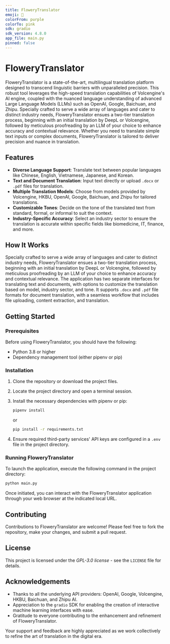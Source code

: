 ```yaml
---
title: FloweryTranslator
emoji: 🌸
colorFrom: purple
colorTo: pink
sdk: gradio
sdk_version: 4.8.0
app_file: main.py
pinned: false
---
```


# FloweryTranslator

FloweryTranslator is a state-of-the-art, multilingual translation platform designed to transcend linguistic barriers with unparalleled precision. This robust tool leverages the high-speed translation capabilities of Volcengine's AI engine, coupled with the nuanced language understanding of advanced Large Language Models (LLMs) such as OpenAI, Google, Baichuan, and Zhipu. Specially crafted to serve a wide array of languages and cater to distinct industry needs, FloweryTranslator ensues a two-tier translation process, beginning with an initial translation by DeepL or Volcengine, followed by meticulous proofreading by an LLM of your choice to enhance accuracy and contextual relevance. Whether you need to translate simple text inputs or complex documents, FloweryTranslator is tailored to deliver precision and nuance in translation.

## Features

- **Diverse Language Support**: Translate text between popular languages like Chinese, English, Vietnamese, Japanese, and Korean.
- **Text and Document Translation**: Input text directly or upload `.docx` or `.pdf` files for translation.
- **Multiple Translation Models**: Choose from models provided by Volcengine, HKBU, OpenAI, Google, Baichuan, and Zhipu for tailored translations.
- **Customizable Tones**: Decide on the tone of the translated text from standard, formal, or informal to suit the context.
- **Industry-Specific Accuracy**: Select an industry sector to ensure the translation is accurate within specific fields like biomedicine, IT, finance, and more.

## How It Works

Specially crafted to serve a wide array of languages and cater to distinct industry needs, FloweryTranslator ensues a two-tier translation process, beginning with an initial translation by DeepL or Volcengine, followed by meticulous proofreading by an LLM of your choice to enhance accuracy and contextual relevance. The application has two separate interfaces for translating text and documents, with options to customize the translation based on model, industry sector, and tone. It supports `.docx` and `.pdf` file formats for document translation, with a seamless workflow that includes file uploading, content extraction, and translation.

## Getting Started

### Prerequisites

Before using FloweryTranslator, you should have the following:
- Python 3.8 or higher
- Dependency management tool (either pipenv or pip)

### Installation

1. Clone the repository or download the project files.
2. Locate the project directory and open a terminal session.
3. Install the necessary dependencies with pipenv or pip:

   ```sh
   pipenv install
   ```
   or
   ```sh
   pip install -r requirements.txt
   ```

4. Ensure required third-party services' API keys are configured in a `.env` file in the project directory.

### Running FloweryTranslator

To launch the application, execute the following command in the project directory:

```sh
python main.py
```

Once initiated, you can interact with the FloweryTranslator application through your web browser at the indicated local URL.

## Contributing

Contributions to FloweryTranslator are welcome! Please feel free to fork the repository, make your changes, and submit a pull request.

## License

This project is licensed under the *GPL-3.0 license* - see the `LICENSE` file for details.

## Acknowledgements

- Thanks to all the underlying API providers: OpenAI, Google, Volcengine, HKBU, Baichuan, and Zhipu AI.
- Appreciation to the `gradio` SDK for enabling the creation of interactive machine learning interfaces with ease.
- Gratitude to everyone contributing to the enhancement and refinement of FloweryTranslator.

Your support and feedback are highly appreciated as we work collectively to refine the art of translation in the digital era.
